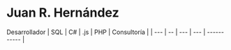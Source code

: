 # Juan R. Hernández
Desarrollador
| SQL | C# | .js | PHP | Consultoría |
| --- | -- | --- | --- | ----------- |
<!---
Juanro22/Juanro22 is a ✨ special ✨ repository because its `README.md` (this file) appears on your GitHub profile.
You can click the Preview link to take a look at your changes.
--->
